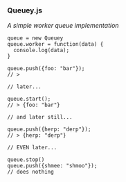 ### Queuey.js
*A simple worker queue implementation*

```
queue = new Queuey
queue.worker = function(data) {
  console.log(data);
}

queue.push({foo: "bar"});
// >

// later...

queue.start();
// > {foo: "bar"}

// and later still...

queue.push({herp: "derp"});
// > {herp: "derp"}

// EVEN later...

queue.stop()
queue.push({shmee: "shmoo"});
// does nothing

```